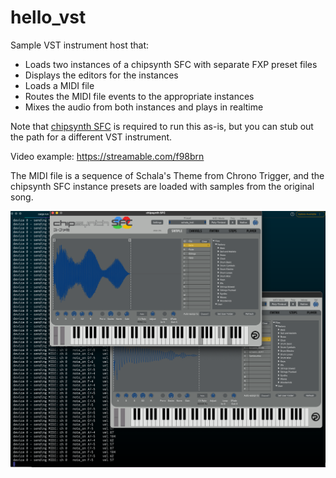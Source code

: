 # hello_vst

Sample VST instrument host that:
* Loads two instances of a chipsynth SFC with separate FXP preset files 
* Displays the editors for the instances
* Loads a MIDI file
* Routes the MIDI file events to the appropriate instances
* Mixes the audio from both instances and plays in realtime

Note that [chipsynth SFC](https://www.plogue.com/products/chipsynth-sfc.html) is required to run this as-is, but you can stub out the path for a different VST instrument.

Video example: https://streamable.com/f98brn

The MIDI file is a sequence of Schala's Theme from Chrono Trigger, and the chipsynth SFC instance presets are loaded with samples from the original song.

![Preview](/preview.png)

